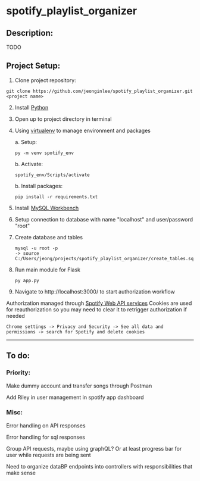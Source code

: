 # spotify_playlist_organizer
## Description:
TODO

## Project Setup:
1. Clone project repository:
```
git clone https://github.com/jeonginlee/spotify_playlist_organizer.git <project name>
```
2. Install [Python](https://www.python.org/downloads/)
3. Open up to project directory in terminal
4. Using [virtualenv](https://packaging.python.org/en/latest/guides/installing-using-pip-and-virtual-environments/) to manage environment and packages
    
    a. Setup: 
    ```
    py -m venv spotify_env
    ```
    b. Activate: 
    ```
    spotify_env/Scripts/activate
    ```
    b. Install packages: 
    ```
    pip install -r requirements.txt
    ```
5. Install [MySQL Workbench](https://dev.mysql.com/doc/workbench/en/wb-installing.html)
6. Setup connection to database with name "localhost" and user/password "root"
7. Create database and tables
    ```
	mysql -u root -p
    -> source C:/Users/jeong/projects/spotify_playlist_organizer/create_tables.sql
    ```
8. Run main module for Flask
    ```
    py app.py
    ```
9. Navigate to http://localhost:3000/ to start authorization workflow

Authorization managed through [Spotify Web API services](https://developer.spotify.com/documentation/web-api/tutorials/code-flow)
Cookies are used for reauthorization so you may need to clear it to retrigger authorization if needed
```
Chrome settings -> Privacy and Security -> See all data and permissions -> search for Spotify and delete cookies
```

---------------------------------------------------------------------------
## To do:

### Priority:
Make dummy account and transfer songs through Postman

Add Riley in user management in spotify app dashboard

### Misc:
Error handling on API responses

Error handling for sql responses

Group API requests, maybe using graphQL?
	Or at least progress bar for user while requests are being sent

Need to organize dataBP endpoints into controllers with responsibilities that
make sense
